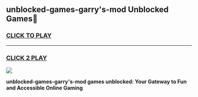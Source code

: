
## unblocked-games-garry's-mod Unblocked Games👋
<h3>
<a href="https://news.freeplayer.one?title=unblocked-games-garry's-mod&ref=16F">CLICK TO PLAY</a></h3>
<hr>

<h3>
<a href="https://news.freeplayer.one?title=unblocked-games-garry's-mod&ref=16F">CLICK 2 PLAY</a>
  
</h3>

<a href="https://news.freeplayer.one?title=unblocked-games-garry's-mod&ref=16F/"><img src="https://clearcache.store/games.png"></a>


**unblocked-games-garry's-mod games unblocked: Your Gateway to Fun and Accessible Online Gaming**
